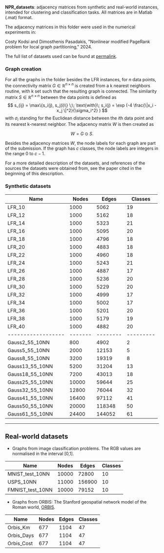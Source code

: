 **NPR_datasets**: adjacency matrices from synthetic and real-world instances, intended for 
                  clustering and classification tasks. All matrices are in Matlab (.mat)
                  format.

The adjacency matrices in this folder were used in the numerical experiments in:
 
Costy Kodsi and Dimosthenis  Pasadakis,  "Nonlinear modified PageRank problem
for local graph partitioning," 2024.  

The full list of datasets used can be found at [permalink](https://drive.switch.ch/index.php/s/PEnKOcOYEWUILap).

### Graph creation

For all the graphs in the folder besides the LFR instances, for $n$ data points,
the connectivity matrix $G \in \mathbb{R}^{n\times n}$ is created from a k nearest
neighbors routine, with k set such that the resulting graph is connected. The
similarity matrix $S \in \mathbb{R}^{n\times n}$ between the data points is defined
as
$$
    s_{ij} = \max\{s_i(j), s_j(i)\} \;\; \text{with}\;
    s_i(j) = \exp (-4 \frac{\|x_i - x_j \|^2}{\sigma_i^2} )
$$
with $\sigma_i$ standing for the Euclidean distance between the $i$th data point
and its nearest k-nearest neighbor. The adjacency matrix $W$ is then created
as

$$
    W = G \odot S.
$$

Besides the adjacency matrices $W$, the node labels for each graph are part of
the submission.  If the graph has $c$ classes, the node labels are integers in
the range $0$ to $c-1$.

For a more detailed description of the datasets, and references of the sources
the datasets were obtained from, see the paper cited in the beginning of this
description.

### Synthetic datasets

| Name             | Nodes | Edges  | Classes |
|------------------|-------|--------|---------|
| LFR_10           | 1000  | 5062   | 19      |
| LFR_12           | 1000  | 5162   | 18      |
| LFR_14           | 1000  | 5323   | 21      |
| LFR_16           | 1000  | 5095   | 20      |
| LFR_18           | 1000  | 4796   | 18      |
| LFR_20           | 1000  | 4883   | 18      |
| LFR_22           | 1000  | 4960   | 18      |
| LFR_24           | 1000  | 5243   | 21      |
| LFR_26           | 1000  | 4887   | 17      |
| LFR_28           | 1000  | 5236   | 20      |
| LFR_30           | 1000  | 5229   | 20      |
| LFR_32           | 1000  | 4999   | 17      |
| LFR_34           | 1000  | 5002   | 17      |
| LFR_36           | 1000  | 5201   | 20      |
| LFR_38           | 1000  | 5179   | 19      |
| LFR_40           | 1000  | 4882   | 20      |
|------------------|-------|--------|---------|
| Gauss2_55_10NN   | 800   | 4902   | 2       |
| Gauss5_55_10NN   | 2000  | 12153  | 5       |
| Gauss8_55_10NN   | 3200  | 19319  | 8       |
| Gauss13_55_10NN  | 5200  | 31204  | 13      |
| Gauss18_55_10NN  | 7200  | 43013  | 18      |
| Gauss25_55_10NN  | 10000 | 59644  | 25      |
| Gauss32_55_10NN  | 12800 | 76044  | 32      |
| Gauss41_55_10NN  | 16400 | 97112  | 41      |
| Gauss50_55_10NN  | 20000 | 118348 | 50      |
| Gauss61_55_10NN  | 24400 | 144052 | 61      |


-------------------------------------------------------------------------------
Real-world datasets
-------------------------------------------------------------------------------
    
- Graphs from image classification problems. The RGB values are normalised 
   in the interval [0,1].

| Name              | Nodes | Edges  | Classes |
|-------------------|-------|--------|---------|
| MNIST_test_10NN   | 10000 | 72800  | 10      |
| USPS_10NN         | 11000 | 156900 | 10      |
| FMNIST_test_10NN  | 10000 | 79152  | 10      |


- Graphs from ORBIS: The Stanford geospatial network model of the Roman world, 
   [ORBIS](https://doi.org/10.2139/ssrn.2609654).

| Name        | Nodes | Edges | Classes |
|-------------|-------|-------|---------|
| Orbis_Km    | 677   | 1104  | 47      |
| Orbis_Days  | 677   | 1104  | 47      |
| Orbis_Cost  | 677   | 1104  | 47      |

